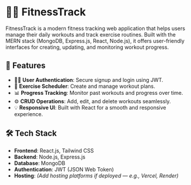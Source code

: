 # 🏋️‍♂️ FitnessTrack

FitnessTrack is a modern fitness tracking web application that helps users manage their daily workouts and track exercise routines. Built with the MERN stack (MongoDB, Express.js, React, Node.js), it offers user-friendly interfaces for creating, updating, and monitoring workout progress.

## 🚀 Features

- 🧑‍💻 **User Authentication**: Secure signup and login using JWT.
- 📅 **Exercise Scheduler**: Create and manage workout plans.
- 📊 **Progress Tracking**: Monitor past workouts and progress over time.
- ⚙️ **CRUD Operations**: Add, edit, and delete workouts seamlessly.
- 💡 **Responsive UI**: Built with React for a smooth and responsive experience.

## 🛠️ Tech Stack

- **Frontend**: React.js, Tailwind CSS
- **Backend**: Node.js, Express.js
- **Database**: MongoDB
- **Authentication**: JWT (JSON Web Token)
- **Hosting**: *(Add hosting platforms if deployed — e.g., Vercel, Render)*
